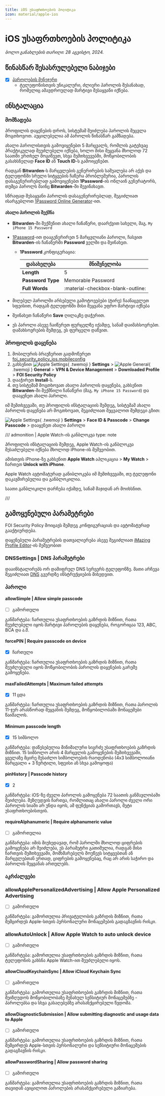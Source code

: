 ```yaml
---
title: iOS უსაფრთხოების პოლიტიკა
icon: material/apple-ios
---
```


# iOS უსაფრთხოების პოლიტიკა

*ბოლო განახლების თარიღი: 28 აგვისტო, 2024.*

## წინასწარ შესასრულებელი ნაბიჯები

- [x] [პაროლების მენეჯერი](../solutions/passwords.md)
    - ტელეფონისთვის უნიკალური, ძლიერი პაროლის შესანახად, რომელიც ამავდროულად მარტივი შესაყვანი
      იქნება.

## ინსტალაცია

### მომზადება

პროფილის დაყენების დროს, სისტემამ შეიძლება პაროლის შეცვლა მოგთხოვოთ. აუცილებელია ამ პაროლის წინასწარ
გამზადება.

ახალი პაროლისთვის გამოვიყენებთ 5 მარცვალს, რომლის გატეხვაც პრაქტიკულად შეუძლებელი იქნება,
ხოლო მისი შეყვანა მხოლოდ 72 საათში ერთხელ მოგიწევთ, სხვა შემთხვევებში, მოწყობილობის
გასახსნელად **Face ID** ან **Touch ID**-ს გამოიყენებთ.

რადგან **Bitwarden**-ს მარცვლების გენერირების საშუალება არ აქვს და ტელეფონში სრული სიტყვების
ჩაწერა პრობლემურია, პაროლის დასაგენერირებლად გამოვიყენებთ **1Password**-ის ონლაინ გენერატორს,
თუმცა პაროლს მაინც **Bitwarden**-ში შევინახავთ.

სწრაფად შესაყვანი პაროლის დასაგენერირებლად, შეგიძლიათ ისარგებლოთ [1Password Online Generator](https://1password.com/password-generator/)-ით.

#### ახალი პაროლის შექმნა

- **Bitwarden**-ში შექმენით ახალი ჩანაწერი, დაარქვით სახელი, მაგ. `My iPhone 15 Password`
- [1Password](https://1password.com/password-generator/)-ით დააგენერირეთ 5 მარცვლიანი პაროლი, 
    ჩასვით **Bitwarden**-ის ჩანაწერში **Password** ველში და შეინახეთ.
    - **1Password** კონფიგურაცია:

        | დასახელება        | მნიშვნელობა                       |
        |-------------------|-----------------------------------|
        | **Length**        | 5                                 |
        | **Password Type** | Memorable Password                |
        | **Full Words**    | :material-checkbox-blank-outline: |

- მიღებულ პაროლში არსებული გამოტოვებები (ტირე) ჩაანაცვლეთ სფეისით, რადგან ტელეფონში მისი შეყვანა უფრო მარტივი იქნება
- შეინახეთ ჩანაწერი **Save** ღილაკზე დაჭერით.
- ეს პაროლი ასევე ჩაიწერეთ ფურცელზე იქამდე, სანამ დაიმახსოვრებთ. დამახსოვრების შემდეგ, ეს ფურცელი დაწვით.

### პროფილის დაყენება

1. მობილურის ბრაუზერით გადმოწერეთ [foi_security_policy_ios.mobileconfig](files/apple/foi_security_policy_ios.mobileconfig)
2. გახსენით ![Apple Settings](../assets/img/icons/apple/settings.svg){ .twemoji } **Settings** > 
    ![Apple General](../assets/img/icons/apple/general.svg){ .twemoji } **General** > 
    **VPN & Device Management** > **Downloaded Profile** > **FOI Security Policy**
3. დააჭირეთ **Install**-ს.
4. თუ სისტემამ მოგთხოვათ ახალი პაროლის დაყენება, გახსენით **Bitwarden**-ში შექმნილი ჩანაწერი (მაგ. `My iPhone 15 Password`) და დააყენეთ ახალი პაროლი.

იმ შემთხვევაში, თუ პროფილის ინსტალაციის შემდეგ, სისტემამ ახალი პაროლის დაყენება არ მოგთხოვათ,
შეგიძლიათ შეცვალოთ შემდეგი გზით:

![Apple Settings](../assets/img/icons/apple/settings.svg){ .twemoji } **Settings** > 
**Face ID & Passcode** > **Change Passcode** > დააყენეთ ახალი პაროლი


/// admonition | Apple Watch-ის განბლოკვა
    type: note

პროფილის ინსტალაციის შემდეგ, Apple Watch-ის განბლოკვა შესაძლებელი იქნება მხოლოდ iPhone-ის მეშვეობით.

ამისთვის iPhone-ზე გახსენით **Apple Watch** აპლიკაცია > **My Watch** > ჩართეთ **Unlock with iPhone**.

Apple Watch ავტომატურად განიბლოკება იმ შემთხვევაში, თუ ტელეფონი დაკავშირებულია და განბლოკილია.

საათი განბლიკილი დარჩება იქამდე, სანამ მაჯიდან არ მოიხსნით.

///

## გამოყენებული პარამეტრები

FOI Security Policy მოიცავს შემდეგ კონფიგურაციას და ავტომატურად გააქტიურდება.

დაყენებული პარამეტრების დათვალიერება ასევე შეგიძლიათ 
[iMazing Profile Editor](https://apps.apple.com/us/app/imazing-profile-editor/id1487860882?mt=12)-ის მეშვეობით

### DNSSettings | DNS პარამეტრები

დააინსტალირებს ორ დაშიფრულ DNS სერვერს ტელეფონზე. მათი არჩევა შეგიძლიათ [DNS](../solutions/dns.md) გვერდზე
ინსტრუქციების მიხედვით.

### პაროლი

#### allowSimple | Allow simple passcode

- [ ] გამორთული

განმარტება: ჩართულია უსაფრთხოების გაზრდის მიზნით, რათა შეუძლებელი იყოს მარტივი პაროლების დაყენება,
როგორიცაა 123, ABC, BCA და ა.შ.

#### forcePIN | Require passcode on device

- [x] ჩართული

განმარტება: ჩართულია უსაფრთხოების გაზრდის მიზნით, რათა შეუძლებელი იყოს მოწყობილობის პაროლის
დაყენების გარეშე გამოყენება.

#### maxFailedAttempts | Maximum failed attempts

- [x] 11 ცდა

განმარტება: ჩართულია უსაფრთხოების გაზრდის მიზნით, რათა პაროლის 11-ჯერ არასწორად შეყვანის შემდეგ,
მოწყობილობაში მონაცემები წაიშალოს.

#### Minimum passcode length

- [x] 15 სიმბოლო

განმარტება: დაწესებულია მინიმალური სიგრძე უსაფრთხოების გაზრდის მიზნით. 15 სიმბოლო არის 4 მარცვლის
გამოყენების შემთხვევაში, ყველაზე მცირე შესაძლო სიმბოლოების რაოდენობა (4x3 სიმბოლოიანი მარცვალი + 3 წერტილი, სფეისი ან სხვა გამოყოფა)

#### pinHistory | Passcode history

- [x] 2

განმარტება: iOS-ზე ძველი პაროლის გამოყენება 72 საათის განმავლობაში შეიძლება. შეზღუდვის ჩართვა, 
რომლითაც ახალი პაროლი ძველი ორი პაროლის სიაში არ უნდა იყოს, ამ ფუნქციას გამორთავს, მეტი უსაფრთხოებისთვის.

#### requireAlphanumeric | Require alphanumeric value

- [ ] გამორთულია

განმარტება: იმის მიუხედავად, რომ პაროლში მხოლოდ ციფრების გამოყენება არ შეიძლება, ეს პარამეტრი გათიშულია,
რადგან მისი ჩართვის შემთხვევაში, მომხმარებელს მოუწევს სიტყვებთან ან მარცვლებთან ერთად, ციფრების გამოყენებაც,
რაც არ არის საჭირო და პაროლის შეყვანას ართულებს.


### აკრძალვები

### allowApplePersonalizedAdvertising | Allow Apple Personalized Advertising

- [ ] გამორთული

განმარტება: გამორთულია პრივატულობის გაზრდის მიზნით, რათა შემცირდეს Apple-სთვის პერსონალური 
მონაცემების გადაგზავნის რისკი.

### allowAutoUnlock | Allow Apple Watch to auto unlock device

- [ ] გამორთული

განმარტება: გამორთულია უსაფრთხოების გაზრდის მიზნით, რათა ტელეფონის გახსნა Apple Watch-ით
შეუძლებელი იყოს.

#### allowCloudKeychainSync | Allow iCloud Keychain Sync

- [ ] გამორთული

განმარტება: გამორთულია უსაფრთხოების გაზრდის მიზნით, რათა შეიზღუდოს მოწყობილობაზე შენახულ 
სენსიტიურ მონაცემებზე - პაროლებსა და სხვა გასაღებებზე არასანქცირებული წვდომა.

#### allowDiagnosticSubmission | Allow submitting diagnostic and usage data to Apple

- [ ] გამორთული

განმარტება: გამორთულია უსაფრთხოების გაზრდის მიზნით, რათა შემცირდეს Apple-სთვის 
პერსონალური და სენსიტიური მონაცემების გადაგზავნის რისკი.

#### allowPasswordSharing | Allow password sharing

- [ ] გამორთული

განმარტება: გამორთულია უსაფრთხოების გაზრდის მიზნით, რათა თავიდან ავიცილოთ პაროლების 
არასანქცირებული გაზიარება.

